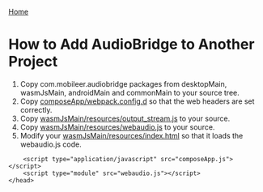[Home](/README.md)

# How to Add AudioBridge to Another Project

1. Copy com.mobileer.audiobridge packages from desktopMain, wasmJsMain, androidMain and commonMain to your source tree.
1. Copy [composeApp/webpack.config.d](../composeApp/webpack.config.d) so that the web headers are set correctly.
1. Copy [wasmJsMain/resources/output_stream.js](../composeApp/src/wasmJsMain/resources/output_stream.js) to your source.
1. Copy [wasmJsMain/resources/webaudio.js](../composeApp/src/wasmJsMain/resources/webaudio.js) to your source.
1. Modify your [wasmJsMain/resources/index.html](../composeApp/src/wasmJsMain/resources/index.html) so that it loads the webaudio.js code.

```
    <script type="application/javascript" src="composeApp.js"></script>
    <script type="module" src="webaudio.js"></script>
</head>
```
